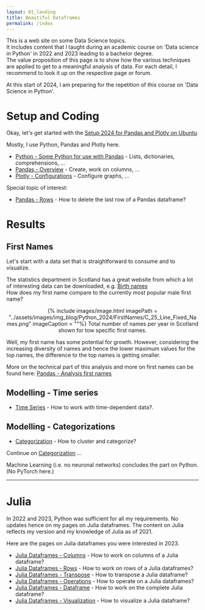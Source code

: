 ```yaml
---
layout: 01_landing
title: Beautiful Dataframes
permalink: /index
---
```



This is a web site on some Data Science topics.<br>
It includes content that I taught during an academic course on 'Data science in Python' in 2022 and 2023 leading to a bachelor degree.<br>
The value proposition of this page is to show how the various techniques are applied to get to a meaningful analysis of data. For each detail, I recommend to look it up on the respective page or forum.

At this start of 2024, I am preparing for the repetition of this course on 'Data Science in Python'.<ok>


# Setup and Coding

Okay, let's get started with the [Setup 2024 for Pandas and Plotly on Ubuntu](setup_ubuntu_pandas_plotly)

Mostly, I use Python, Pandas and Plotly here.
- [Python - Some Python for use with Pandas](python_refresher) - Lists, dictionaries, comprehensions, ...
- [Pandas - Overview](pandas_overview) - Create, work on columns, ... 
- [Plotly - Configurations](plotly_configurations) - Configure graphs, ... 

Special topic of interest:
- [Pandas - Rows](pandas_rows24) - How to delete the last row of a Pandas dataframe?

# Results 
## First Names

Let's start with a data set that is straightforward to consume and to visualize.

The statistics department in Scotland has a great website from which a lot of interesting data can be downloaded, e.g. [Birth names](https://www.nrscotland.gov.uk/statistics-and-data/statistics/statistics-by-theme/vital-events/names/babies-first-names/babies-first-names-2022)
<br>
How does my first name compare to the currently most popular male first name?


<center>
{% include images/image.html imagePath = "../assets/images/img_blog/Python_2024/FirstNames/C_25_Line_Fixed_Names.png" imageCaption =  ""%}
Total number of names per year in Scotland shown for tow specific first names.
</center>

Well, my first name has some potential for growth. However, considering the increasing diversity of names and hence the lower maximum values for the top names, the difference to the top names is getting smaller. 

More on the technical part of this analysis and more on first names can be found here: [Pandas - Analysis  first names](Pandas_Analysis_First_Names)


## Modelling - Time series

- [Time Series](time_series_overview) - How to work with time-dependent data?.


## Modelling - Categorizations

- [Categorization](cat_story) - How to cluster and categorize?

Continue on [Categorization](cat_overview) ... 

Machine Learning (i.e. no neuronal networks) concludes the part on Python. (No PyTorch here.)

---

# Julia

In 2022 and 2023, Python was sufficient for all my requirements. 
No updates hence on my pages on Julia dataframes. The content on Julia reflects my version and my knowledge of Julia as of 2021. 

Here are the pages on Julia dataframes you were interested in 2023.

- [Julia Dataframes - Columns](julia_columns) - How to work on columns of a Julia dataframe?
- [Julia Dataframes - Rows](julia_rows) - How to work on rows of a Julia dataframes?
- [Julia Dataframes - Transpose](julia_transpose) - How to transpose a Julia dataframe?
- [Julia Dataframes - Operations](julia_df_ops) - How to operate on a Julia dataframes?
- [Julia Dataframes - Dataframe](julia_df) - How to work on the complete Julia dataframe?
- [Julia Dataframes - Visualization](julia_visualization) - How to visualize a Julia dataframe?
    